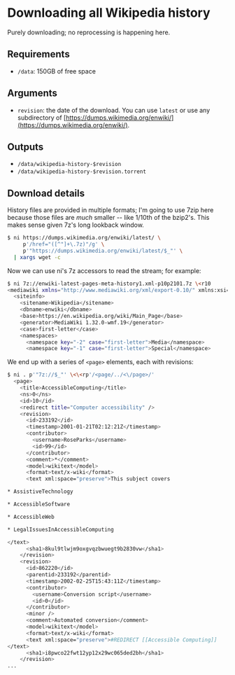 # Downloading all Wikipedia history
Purely downloading; no reprocessing is happening here.

## Requirements
- `/data`: 150GB of free space

## Arguments
- `revision`: the date of the download. You can use `latest` or use any
  subdirectory of
  [https://dumps.wikimedia.org/enwiki/](https://dumps.wikimedia.org/enwiki/).

## Outputs
- `/data/wikipedia-history-$revision`
- `/data/wikipedia-history-$revision.torrent`

## Download details
History files are provided in multiple formats; I'm going to use 7zip here
because those files are _much_ smaller -- like 1/10th of the bzip2's. This makes
sense given 7z's long lookback window.

```sh
$ ni https://dumps.wikimedia.org/enwiki/latest/ \
     p'/href="([^"]+\.7z)"/g' \
     p'"https://dumps.wikimedia.org/enwiki/latest/$_"' \
  | xargs wget -c
```

Now we can use ni's 7z accessors to read the stream; for example:

```sh
$ ni 7z://enwiki-latest-pages-meta-history1.xml-p10p2101.7z \<r10
<mediawiki xmlns="http://www.mediawiki.org/xml/export-0.10/" xmlns:xsi="http://www.w3.org/2001/XMLSchema-instance" xsi:schemaLocation="http://www.mediawiki.org/xml/export-0.10/ http://www.mediawiki.org/xml/export-0.10.xsd" version="0.10" xml:lang="en">
  <siteinfo>
    <sitename>Wikipedia</sitename>
    <dbname>enwiki</dbname>
    <base>https://en.wikipedia.org/wiki/Main_Page</base>
    <generator>MediaWiki 1.32.0-wmf.19</generator>
    <case>first-letter</case>
    <namespaces>
      <namespace key="-2" case="first-letter">Media</namespace>
      <namespace key="-1" case="first-letter">Special</namespace>
```

We end up with a series of `<page>` elements, each with revisions:

```sh
$ ni . p'"7z://$_"' \<\<rp'/<page/../<\/page>/'
  <page>
    <title>AccessibleComputing</title>
    <ns>0</ns>
    <id>10</id>
    <redirect title="Computer accessibility" />
    <revision>
      <id>233192</id>
      <timestamp>2001-01-21T02:12:21Z</timestamp>
      <contributor>
        <username>RoseParks</username>
        <id>99</id>
      </contributor>
      <comment>*</comment>
      <model>wikitext</model>
      <format>text/x-wiki</format>
      <text xml:space="preserve">This subject covers

* AssistiveTechnology

* AccessibleSoftware

* AccessibleWeb

* LegalIssuesInAccessibleComputing

</text>
      <sha1>8kul9tlwjm9oxgvqzbwuegt9b2830vw</sha1>
    </revision>
    <revision>
      <id>862220</id>
      <parentid>233192</parentid>
      <timestamp>2002-02-25T15:43:11Z</timestamp>
      <contributor>
        <username>Conversion script</username>
        <id>0</id>
      </contributor>
      <minor />
      <comment>Automated conversion</comment>
      <model>wikitext</model>
      <format>text/x-wiki</format>
      <text xml:space="preserve">#REDIRECT [[Accessible Computing]]
</text>
      <sha1>i8pwco22fwt12yp12x29wc065ded2bh</sha1>
    </revision>
...
```
